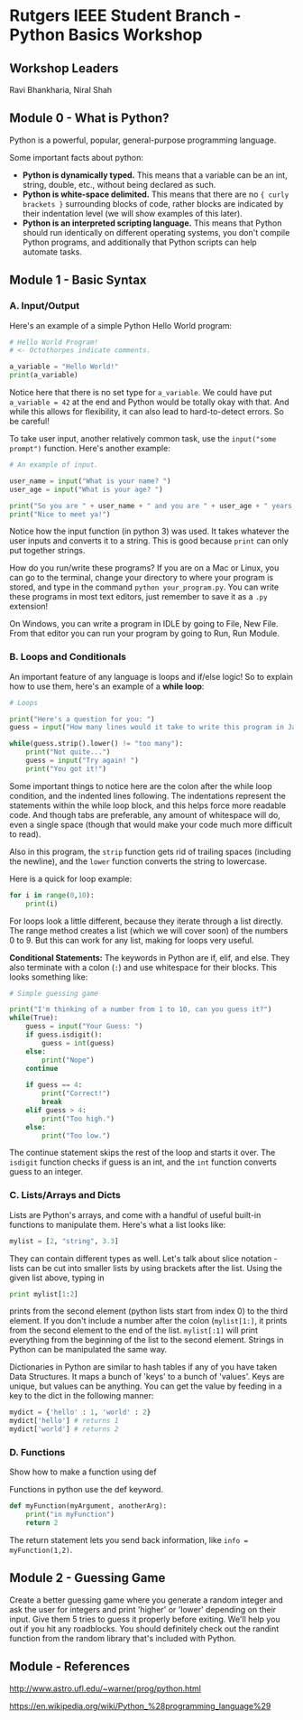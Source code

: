 # Rutgers IEEE Student Branch - Python Basics Workshop

## Workshop Leaders

Ravi Bhankharia, Niral Shah

## Module 0 - What is Python?

Python is a powerful, popular, general-purpose programming language.

Some important facts about python:

* **Python is dynamically typed.** This means that a variable can be an int, string, double, etc., without being declared as such.
* **Python is white-space delimited.** This means that there are no `{ curly brackets }` surrounding blocks of code, rather blocks are indicated by their indentation level (we will show examples of this later).
* **Python is an interpreted scripting language.** This means that Python should run identically on different operating systems, you don't compile Python programs, and additionally that Python scripts can help automate tasks.

## Module 1 - Basic Syntax

### A. Input/Output

Here's an example of a simple Python Hello World program:

```python
# Hello World Program!
# <- Octothorpes indicate comments.

a_variable = "Hello World!"
print(a_variable)
```

Notice here that there is no set type for `a_variable`. We could have put `a_variable = 42` at the end and Python would be totally okay with that. And while this allows for flexibility, it can also lead to hard-to-detect errors. So be careful!

To take user input, another relatively common task, use the `input("some prompt")` function. Here's another example:

```python
# An example of input.

user_name = input("What is your name? ")
user_age = input("What is your age? ")

print("So you are " + user_name + " and you are " + user_age + " years old.")
print("Nice to meet ya!")
```

Notice how the input function (in python 3) was used. It takes whatever the user inputs and converts it to a string. This is good because `print` can only put together strings.

How do you run/write these programs? If you are on a Mac or Linux, you can go to the terminal, change your directory to where your program is stored, and type in the command `python your_program.py`. You can write these programs in most text editors, just remember to save it as a `.py` extension!

On Windows, you can write a program in IDLE by going to File, New File. From that editor you can run your program by going to Run, Run Module.

### B. Loops and Conditionals

An important feature of any language is loops and if/else logic! So to explain how to use them, here's an example of a **while loop**:

```python
# Loops

print("Here's a question for you: ")
guess = input("How many lines would it take to write this program in Java? ")

while(guess.strip().lower() != "too many"):
    print("Not quite...")
    guess = input("Try again! ")
    print("You got it!")
```

Some important things to notice here are the colon after the while loop condition, and the indented lines following. The indentations represent the statements within the while loop block, and this helps force more readable code. And though tabs are preferable, any amount of whitespace will do, even a single space (though that would make your code much more difficult to read).

Also in this program, the `strip` function gets rid of trailing spaces (including the newline), and the `lower` function converts the string to lowercase.

Here is a quick for loop example:

```python
for i in range(0,10):
    print(i)
```

For loops look a little different, because they iterate through a list directly. The range method creates a list (which we will cover soon) of the numbers 0 to 9. But this can work for any list, making for loops very useful.

**Conditional Statements:** The keywords in Python are if, elif, and else. They also terminate with a colon (`:`) and use whitespace for their blocks. This looks something like:

```python
# Simple guessing game

print("I'm thinking of a number from 1 to 10, can you guess it?")
while(True):
    guess = input("Your Guess: ")
    if guess.isdigit():
        guess = int(guess)
    else:
        print("Nope")
    continue
    
    if guess == 4:
        print("Correct!")
        break
    elif guess > 4:
        print("Too high.")
    else:
        print("Too low.")
```

The continue statement skips the rest of the loop and starts it over. The `isdigit` function checks if guess is an int, and the `int` function converts guess to an integer.
  

### C. Lists/Arrays and Dicts

Lists are Python's arrays, and come with a handful of useful built-in functions to manipulate them. Here's what a list looks like:

```python
mylist = [2, "string", 3.3]
```

They can contain different types as well. Let's talk about slice notation - lists can be cut into smaller lists by using brackets after the list. Using the given list above, typing in

```python
print mylist[1:2]
```

prints from the second element (python lists start from index 0) to the third element. If you don't include a number after the colon (`mylist[1:]`, it prints from the second element to the end of the list. `mylist[:1]` will print everything from the beginning of the list to the second element. Strings in Python can be manipulated the same way.

Dictionaries in Python are similar to hash tables if any of you have taken Data Structures. It maps a bunch of 'keys' to a bunch of 'values'. Keys are unique, but values can be anything. You can get the value by feeding in a key to the dict in the following manner:

```python
mydict = {'hello' : 1, 'world' : 2}
mydict['hello'] # returns 1
mydict['world'] # returns 2
```

### D. Functions

Show how to make a function using def

Functions in python use the def keyword.

```python
def myFunction(myArgument, anotherArg):
    print("in myFunction")
    return 2
```

The return statement lets you send back information, like `info = myFunction(1,2)`.

## Module 2 - Guessing Game

Create a better guessing game where you generate a random integer and ask the user for integers and print 'higher' or 'lower' depending on their input. Give them 5 tries to guess it properly before exiting. We'll help you out if you hit any roadblocks. You should definitely check out the randint function from the random library that's included with Python.

## Module - References

http://www.astro.ufl.edu/~warner/prog/python.html

https://en.wikipedia.org/wiki/Python_%28programming_language%29
